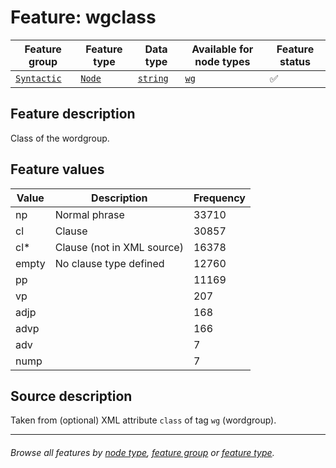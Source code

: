 # Feature: wgclass

Feature group | Feature type | Data type | Available for node types | Feature status
---  | --- | --- | --- | ---
[`Syntactic`](featuresbygroup.md#syntactic-features) | [`Node`](featuresbyfeaturetype.md#node-features) | [`string`](featuresbydatatype.md#string-datatype)  | [`wg`](featuresbynodetype.md#wordgroup-nodes) | ✅

## Feature description 

Class of the wordgroup.

## Feature values

Value | Description | Frequency
--- |  --- | ---
np | Normal phrase | 33710
cl | Clause |	30857
cl*	| Clause (not in XML source) | 16378
empty | No clause type defined |	12760
pp	|| 11169
vp	|| 207
adjp ||	168
advp ||	166
adv	|| 7
nump ||	7


## Source description

Taken from (optional) XML attribute `class` of tag `wg` (wordgroup).

---
###### *Browse all features by [node type](featuresbynodetype.md#readme), [feature group](featuresbygroup.md#readme) or [feature type](featuresbyfeaturetype.md#readme).*

